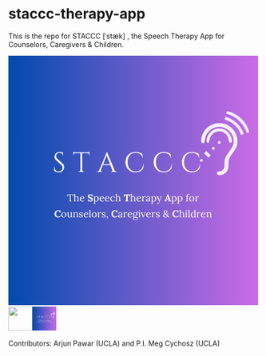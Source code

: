 # staccc-therapy-app

This is the repo for STACCC [ˈstæk] , the Speech Therapy App for Counselors, Caregivers & Children.

![alt text](https://github.com/spoglab-ucla/staccc-therapy-app/blob/main/stacclogo.png)
<img src="https://github.com/spoglab-ucla/staccc-therapy-app/blob/main/stacclogo.png" width="48">
<a href="url"><img src="http://url.to/image.png" align="left" height="48" width="48" ></a>

Contributors: Arjun Pawar (UCLA) and P.I. Meg Cychosz (UCLA)
